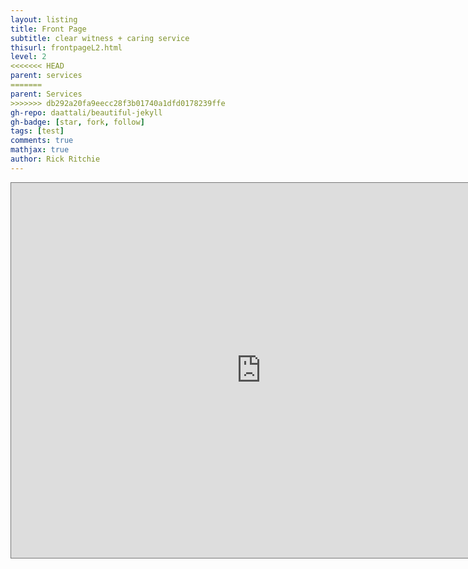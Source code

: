 ```yaml
---
layout: listing
title: Front Page
subtitle: clear witness + caring service
thisurl: frontpageL2.html
level: 2
<<<<<<< HEAD
parent: services
=======
parent: Services
>>>>>>> db292a20fa9eecc28f3b01740a1dfd0178239ffe
gh-repo: daattali/beautiful-jekyll
gh-badge: [star, fork, follow]
tags: [test]
comments: true
mathjax: true
author: Rick Ritchie
---
```


<iframe src="https://calendar.google.com/calendar/embed?src=waidner%40redeemer-lutheran.netheight=600&wkst=1&bgcolor=%23ffffff&ctz=America%2FLos_Angeles&
&color=%23711616&mode=WEEK" style="border:solid 1px #777" width="800" height="600" frameborder="0" scrolling="no"></iframe>